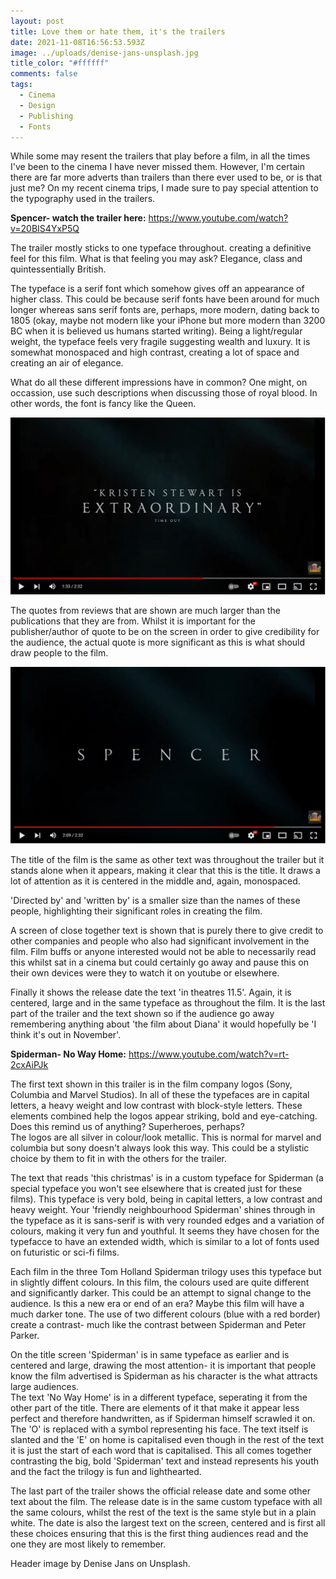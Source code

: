 ```yaml
---
layout: post
title: Love them or hate them, it's the trailers
date: 2021-11-08T16:56:53.593Z
image: ../uploads/denise-jans-unsplash.jpg
title_color: "#ffffff"
comments: false
tags:
  - Cinema
  - Design
  - Publishing
  - Fonts
---
```

While some may resent the trailers that play before a film, in all the times I've been to the cinema I have never missed them. However, I'm certain there are far more adverts than trailers than there ever used to be, or is that just me? On my recent cinema trips, I made sure to pay special attention to the typography used in the trailers.

**Spencer- watch the trailer here:** <https://www.youtube.com/watch?v=20BIS4YxP5Q>

The trailer mostly sticks to one typeface throughout. creating a definitive feel for this film. What is that feeling you may ask? Elegance, class and quintessentially British.

The typeface is a serif font which somehow gives off an appearance of higher class. This could be because serif fonts have been around for much longer whereas sans serif fonts are, perhaps, more modern, dating back to 1805 (okay, maybe not modern like your iPhone but more modern than 3200 BC when it is believed us humans started writing). Being a light/regular weight, the typeface feels very fragile suggesting wealth and luxury. It is somewhat monospaced and high contrast, creating a lot of space and creating an air of elegance.

What do all these different impressions have in common? One might, on occassion, use such descriptions when discussing those of royal blood. In other words, the font is fancy like the Queen.

![Screenshot from 'Spencer' film trailer](../uploads/spencer-1.jpg)

The quotes from reviews that are shown are much larger than the publications that they are from. Whilst it is important for the publisher/author of quote to be on the screen in order to give credibility for the audience, the actual quote is more significant as this is what should draw people to the film.

![Screenshot from 'Spencer' film trailer](../uploads/spencer-2.jpg)

The title of the film is the same as other text was throughout the trailer but it stands alone when it appears, making it clear that this is the title. It draws a lot of attention as it is centered in the middle and, again, monospaced. 

'Directed by' and 'written by' is a smaller size than the names of these people, highlighting their significant roles in creating the film.

A screen of close together text is shown that is purely there to give credit to other companies and people who also had significant involvement in the film. Film buffs or anyone interested would not be able to necessarily read this whilst sat in a cinema but could certainly go away and pause this on their own devices were they to watch it on youtube or elsewhere.

Finally it shows the release date the text 'in theatres 11.5'. Again, it is centered, large and in the same typeface as throughout the film. It is the last part of the trailer and the text shown so if the audience go away remembering anything about 'the film about Diana' it would hopefully be 'I think it's out in November'.

**Spiderman- No Way Home:** <https://www.youtube.com/watch?v=rt-2cxAiPJk>

The first text shown in this trailer is in the film company logos (Sony, Columbia and Marvel Studios). In all of these the typefaces are in capital letters, a heavy weight and low contrast with block-style letters. These elements combined help the logos appear striking, bold and eye-catching. Does this remind us of anything? Superheroes, perhaps? \
The logos are all silver in colour/look metallic. This is normal for marvel and columbia but sony doesn't always look this way. This could be a stylistic choice by them to fit in with the others for the trailer. 

The text that reads 'this christmas' is in a custom typeface for Spiderman (a special typeface you won't see elsewhere that is created just for these films). This typeface is very bold, being in capital letters, a low contrast and heavy weight. Your 'friendly neighbourhood Spiderman' shines through in the typeface as it is sans-serif is with very rounded edges and a variation of colours, making it very fun and youthful. It seems they have chosen for the typefacce to have an extended width, which is similar to a lot of fonts used on futuristic or sci-fi films.

Each film in the three Tom Holland Spiderman trilogy uses this typeface but in slightly diffent colours. In this film, the colours used are quite different and significantly darker. This could be an attempt to signal change to the audience. Is this a new era or end of an era? Maybe this film will have a much darker tone. The use of two different colours (blue with a red border) create a contrast- much like the contrast between Spiderman and Peter Parker.

On the title screen 'Spiderman' is in same typeface as earlier and is centered and large, drawing the most attention- it is important that people know the film advertised is Spiderman as his character is the what attracts large audiences. \
The text 'No Way Home' is in a different typeface, seperating it from the other part of the title. There are elements of it that make it appear less perfect and therefore handwritten, as if Spiderman himself scrawled it on. The 'O' is replaced with a symbol representing his face. The text itself is slanted and the 'E' on home is capitalised even though in the rest of the text it is just the start of each word that is capitalised. This all comes together contrasting the big, bold 'Spiderman' text and instead represents his youth and the fact the trilogy is fun and lighthearted.

The last part of the trailer shows the official release date and some other text about the film. The release date is in the same custom typeface with all the same colours, whilst the rest of the text is the same style but in a plain white. The date is also the largest text on the screen, centered and is first all these choices ensuring that this is the first thing audiences read and the one they are most likely to remember.

Header image by Denise Jans on Unsplash.